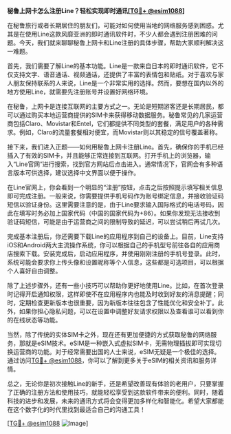 **秘鲁上网卡怎么注册Line？轻松实现即时通讯[[TG💪+ @esim1088](https://t.me/s/esim1088)]**

在秘鲁旅行或者长期居住的朋友们，可能对如何使用当地的网络服务感到困惑。尤其是在使用Line这款风靡亚洲的即时通讯软件时，不少人都会遇到注册困难的问题。今天，我们就来聊聊秘鲁上网卡和Line注册的具体步骤，帮助大家顺利解决这一难题。

首先，我们需要了解Line的基本功能。Line是一款来自日本的即时通讯软件，它不仅支持文字、语音通话、视频通话，还提供了丰富的表情包和贴纸。对于喜欢与家人朋友保持联系的人来说，Line是一个非常实用的选择。然而，要想在国内以外的地方使用Line，就需要先注册账号并设置好网络环境。

在秘鲁，上网卡是连接互联网的主要方式之一。无论是短期游客还是长期居民，都可以通过购买本地运营商提供的SIM卡来获得移动数据服务。秘鲁常见的几家运营商包括Claro、Movistar和Entel，它们都提供不同类型的套餐，满足用户的各种需求。例如，Claro的流量套餐相对便宜，而Movistar则以其稳定的信号覆盖著称。

接下来，我们进入正题——如何用秘鲁上网卡注册Line。首先，确保你的手机已经插入了有效的SIM卡，并且能够正常连接到互联网。打开手机上的浏览器，输入“Line官网”进行搜索，找到官方网站后点击进入。通常情况下，官网会有多种语言版本可供选择，建议选择中文界面以便于操作。

在Line官网上，你会看到一个明显的“注册”按钮，点击之后按照提示填写相关信息即可完成注册。一般来说，你需要提供手机号码作为账号绑定信息，并接收验证码短信以验证身份。这里需要注意的是，由于Line要求输入国际格式的电话号码，因此在填写时务必加上国家代码（中国的国家代码为+86）。如果你发现无法接收到验证码短信，可能是由于运营商之间的限制导致的延迟，可以尝试稍后再试几次。

完成基本注册后，你还需要下载Line的应用程序到自己的设备上。目前，Line支持iOS和Android两大主流操作系统，你可以根据自己的手机型号前往各自的应用商店搜索下载。安装完成后，启动应用程序，并使用刚刚注册的手机号登录。此时，系统可能会要求你上传头像和设置昵称等个人信息，这些都是可选项目，可以根据个人喜好自由调整。

除了上述步骤外，还有一些小技巧可以帮助你更好地使用Line。比如，在首次登录时记得开启通知权限，这样即使不在应用程序内也能及时收到好友的消息提醒；同时，定期检查更新版本也很重要，因为新版本往往包含了性能优化和安全补丁。此外，如果你担心隐私问题，可以在设置中调整好友请求权限以及查看谁可以看到你的在线状态等功能。

当然，除了传统的实体SIM卡之外，现在还有更加便捷的方式获取秘鲁的网络服务，那就是eSIM技术。eSIM是一种嵌入式虚拟SIM卡，无需物理插拔即可实现切换运营商的功能。对于经常需要出国的人士来说，eSIM无疑是一个极佳的选择。通过访问[TG💪+ @esim1088](https://t.me/s/esim1088)，你可以了解到更多关于eSIM的相关资讯和服务详情。

总之，无论你是初次接触Line的新手，还是希望改善现有体验的老用户，只要掌握了正确的注册方法和使用技巧，就能轻松享受到这款软件带来的便利。同时，随着科技的进步和发展，未来的通讯方式将会变得更加多样化和智能化。希望大家都能在这个数字化的时代里找到最适合自己的沟通工具！

[[TG💪+ @esim1088](https://t.me/s/esim1088) ![Image](https://i.postimg.cc/4NQfJmqS/Snipaste-2025-05-13-00-14-12.png)]